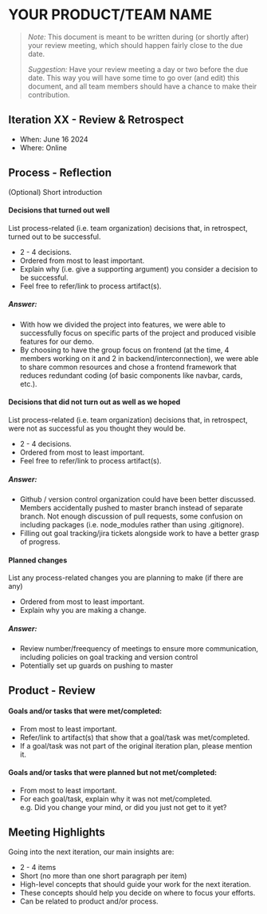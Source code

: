 # YOUR PRODUCT/TEAM NAME

 > _Note:_ This document is meant to be written during (or shortly after) your review meeting, which should happen fairly close to the due date.      
 >      
 > _Suggestion:_ Have your review meeting a day or two before the due date. This way you will have some time to go over (and edit) this document, and all team members should have a chance to make their contribution.


## Iteration XX - Review & Retrospect

 * When: June 16 2024
 * Where: Online

## Process - Reflection

(Optional) Short introduction

#### Decisions that turned out well

List process-related (i.e. team organization) decisions that, in retrospect, turned out to be successful.

 * 2 - 4 decisions.
 * Ordered from most to least important.
 * Explain why (i.e. give a supporting argument) you consider a decision to be successful.
 * Feel free to refer/link to process artifact(s).

##### Answer:

 * With how we divided the project into features, we were able to successfully focus on specific parts of the project and produced visible features for our demo.
 * By choosing to have the group focus on frontend (at the time, 4 members working on it and 2 in backend/interconnection), we were able to share common resources and chose a frontend framework that reduces redundant coding (of basic components like navbar, cards, etc.).

#### Decisions that did not turn out as well as we hoped

List process-related (i.e. team organization) decisions that, in retrospect, were not as successful as you thought they would be.
 * 2 - 4 decisions.
 * Ordered from most to least important.
 * Feel free to refer/link to process artifact(s).

##### Answer:
* Github / version control organization could have been better discussed. Members accidentally pushed to master branch instead of separate branch. Not enough discussion of pull requests, some confusion on including packages (i.e. node_modules rather than using .gitignore).
* Filling out goal tracking/jira tickets alongside work to have a better grasp of progress.

#### Planned changes

List any process-related changes you are planning to make (if there are any)

 * Ordered from most to least important.
 * Explain why you are making a change.

##### Answer:
* Review number/freequency of meetings to ensure more communication, including policies on goal tracking and version control
* Potentially set up guards on pushing to master


## Product - Review

#### Goals and/or tasks that were met/completed:

 * From most to least important.
 * Refer/link to artifact(s) that show that a goal/task was met/completed.
 * If a goal/task was not part of the original iteration plan, please mention it.

#### Goals and/or tasks that were planned but not met/completed:

 * From most to least important.
 * For each goal/task, explain why it was not met/completed.      
   e.g. Did you change your mind, or did you just not get to it yet?

## Meeting Highlights

Going into the next iteration, our main insights are:

 * 2 - 4 items
 * Short (no more than one short paragraph per item)
 * High-level concepts that should guide your work for the next iteration.
 * These concepts should help you decide on where to focus your efforts.
 * Can be related to product and/or process.

